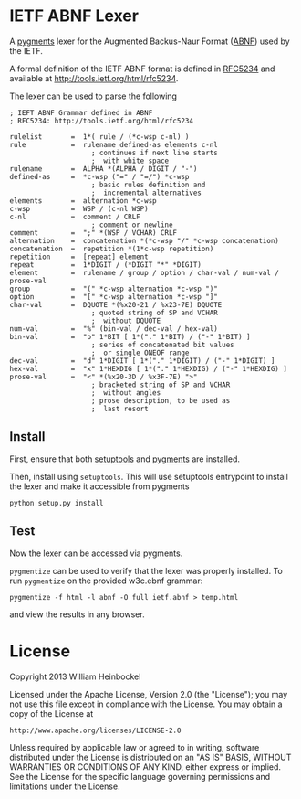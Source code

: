 # IETF ABNF Lexer

A [pygments][] lexer for the Augmented Backus-Naur Format ([ABNF][])
used by the IETF.

A formal definition of the IETF ABNF format is defined in [RFC5234][]
and available at http://tools.ietf.org/html/rfc5234.

The lexer can be used to parse the following

```abnf
; IEFT ABNF Grammar defined in ABNF
; RFC5234: http://tools.ietf.org/html/rfc5234

rulelist       =  1*( rule / (*c-wsp c-nl) )
rule           =  rulename defined-as elements c-nl
                    ; continues if next line starts
                    ;  with white space
rulename       =  ALPHA *(ALPHA / DIGIT / "-")
defined-as     =  *c-wsp ("=" / "=/") *c-wsp
                    ; basic rules definition and
                    ;  incremental alternatives
elements       =  alternation *c-wsp
c-wsp          =  WSP / (c-nl WSP)
c-nl           =  comment / CRLF
                    ; comment or newline
comment        =  ";" *(WSP / VCHAR) CRLF
alternation    =  concatenation *(*c-wsp "/" *c-wsp concatenation)
concatenation  =  repetition *(1*c-wsp repetition)
repetition     =  [repeat] element
repeat         =  1*DIGIT / (*DIGIT "*" *DIGIT)
element        =  rulename / group / option / char-val / num-val / prose-val
group          =  "(" *c-wsp alternation *c-wsp ")"
option         =  "[" *c-wsp alternation *c-wsp "]"
char-val       =  DQUOTE *(%x20-21 / %x23-7E) DQUOTE
                    ; quoted string of SP and VCHAR
                    ;  without DQUOTE
num-val        =  "%" (bin-val / dec-val / hex-val)
bin-val        =  "b" 1*BIT [ 1*("." 1*BIT) / ("-" 1*BIT) ]
                    ; series of concatenated bit values
                    ;  or single ONEOF range
dec-val        =  "d" 1*DIGIT [ 1*("." 1*DIGIT) / ("-" 1*DIGIT) ]
hex-val        =  "x" 1*HEXDIG [ 1*("." 1*HEXDIG) / ("-" 1*HEXDIG) ]
prose-val      =  "<" *(%x20-3D / %x3F-7E) ">"
                    ; bracketed string of SP and VCHAR
                    ;  without angles
                    ; prose description, to be used as
                    ;  last resort
```

## Install

First, ensure that both [setuptools][] and [pygments][] are installed.

Then,  install using `setuptools`. This will use setuptools entrypoint
to install the lexer and make it accessible from pygments

```
python setup.py install
```

## Test

Now the lexer can be accessed via pygments.

`pygmentize` can be used to verify that the lexer was properly
installed. To run `pygmentize` on the provided w3c.ebnf grammar:

```
pygmentize -f html -l abnf -O full ietf.abnf > temp.html
```

and view the results in any browser.


# License

Copyright 2013 William Heinbockel

Licensed under the Apache License, Version 2.0 (the "License"); you may
not use this file except in compliance with the License. You may obtain
a copy of the License at

    http://www.apache.org/licenses/LICENSE-2.0

Unless required by applicable law or agreed to in writing, software
distributed under the License is distributed on an "AS IS" BASIS,
WITHOUT WARRANTIES OR CONDITIONS OF ANY KIND, either express or implied.
See the License for the specific language governing permissions and
limitations under the License.


[pygments]: http://pygments.org/
[ABNF]: http://en.wikipedia.org/wiki/Augmented_Backus%E2%80%93Naur_Form
[RFC5234]: http://tools.ietf.org/html/rfc5234
[setuptools]: https://pypi.python.org/pypi/setuptools
